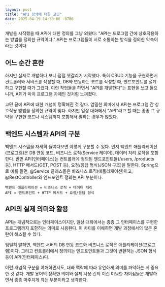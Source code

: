 ```yaml
---
layout: post
title: "API 정의에 대한 고민"
date: 2025-04-19 14:30:00 -0700
---
```


개발을 시작했을 때 API에 대한 정의를 그냥 외웠다: "API는 프로그램 간에 상호작용하는 방법을 정의한 규약이다." API는 프로그램들이 서로 소통하는 방식을 정의한 약속이라는 것이다.

## 어느 순간 혼란

하지만 실제로 개발하다 보니 점점 헷갈리기 시작했다. 특히 CRUD 기능을 구현하면서 컨트롤러와 서비스를 작성할 때, DB와 연동하는 코드를 작성할 때, 엔드포인트를 설계하고 구현할 때가 그랬다. 이런 작업들을 하면서 "API를 개발한다"는 표현을 쓰고 들으니까, API가 마치 프로그램 자체인 것처럼 느껴졌다.

고민 끝에 API에 대한 개념이 명확해진 것 같다. 엄밀한 의미에서 API는 프로그램 간 상호작용 방법을 정의한 규약이 맞다. 하지만 일상 대화에서 "API"라고 할 때는 종종 그 규약을 구현한 코드나 시스템까지 포함해서 말하는 경우가 많았다.

## 백엔드 시스템과 API의 구분

백엔드 시스템을 자세히 들여다보면 이렇게 구분할 수 있다. 먼저 백엔드 애플리케이션(프로그램)은 DB 연동 코드, 비즈니스 로직(Service 레이어), 데이터 처리 로직을 포함한다. 반면 API(인터페이스)는 컨트롤러에 정의된 엔드포인트들(/users, /products 등), HTTP 메서드(GET, POST 등), 요청/응답 형식(JSON 구조)을 말한다. Spring으로 예를 들면, @Service 클래스들은 비즈니스 로직(애플리케이션)이고, @RestController와 엔드포인트 정의는 API 부분이다.

```
백엔드 애플리케이션 = 비즈니스 로직 + 데이터 처리
API = 엔드포인트 + HTTP 메서드 + 요청/응답 형식
```

## API의 실제 의미와 활용

API는 개념적으로는 인터페이스이지만, 일상 대화에서는 종종 그 인터페이스를 구현한 프로그램까지 포함하는 의미로 사용된다. 이 차이를 이해하면 개발 과정에서의 많은 혼란이 해소될 수 있다.

엄밀히 말하면, 백엔드 서버의 DB 연동 코드와 비즈니스 로직은 애플리케이션(프로그램)이다. 그리고 컨트롤러에서 정의되는 엔드포인트들과 그것이 반환하는 JSON 형식 등이 API(인터페이스)다.

이런 개념적 구분을 이해하면서도, 대화 맥락에 따라 유연하게 의미를 파악하는 게 중요한 것 같다. 개발 용어의 정확한 의미와 실제 사용 간의 이런 미묘한 차이점들은 개발하면서 종종 마주치게 되는 부분이라고 생각한다.
